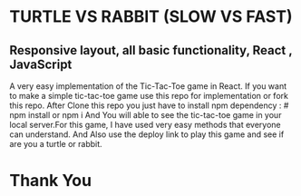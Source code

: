 # TURTLE VS RABBIT (SLOW VS FAST)

## Responsive layout, all basic functionality, React , JavaScript


A very easy implementation of the Tic-Tac-Toe game in React. If you want to make a simple tic-tac-toe game use this repo for implementation or fork this repo. After Clone this repo you just have to install npm dependency : #  npm install or npm i
And You will able to see the tic-tac-toe game in your local server.For this game, I have used very easy methods that everyone can understand. And Also use the deploy link to play this game and see if are you a turtle or rabbit.

# Thank You
